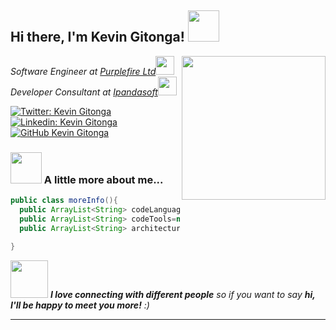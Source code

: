 <h2> Hi there, I'm Kevin Gitonga! <img src="https://media.giphy.com/media/nGMnDqebzDcfm/source.gif" width="50"></h2>
<img align='right' src="https://media.giphy.com/media/hrRJ41JB2zlgZiYcCw/source.gif" width="230">
<p><em>Software Engineer at <a href="https://purplefire.com/">Purplefire Ltd</a><img src="https://media.giphy.com/media/fYSnHlufseco8Fh93Z/giphy.gif" width="30"></br>Developer Consultant at <a href="https://www.ipandasoft.co.ke">Ipandasoft</a><img src="https://media.giphy.com/media/WUlplcMpOCEmTGBtBW/giphy.gif" width="30"> 
</em></p>

[![Twitter: Kevin Gitonga](https://img.shields.io/twitter/follow/Kevgitonga4199?style=social)](https://twitter.com/Kevgitonga4199)
[![Linkedin: Kevin Gitonga](https://img.shields.io/badge/-thaianebraga-blue?style=flat-square&logo=Linkedin&logoColor=white&link=https://www.linkedin.com/in/kevin-gitonga-097860123/)](https://www.linkedin.com/in/kevin-gitonga-097860123/)
[![GitHub Kevin Gitonga](https://img.shields.io/github/followers/thaiane?label=follow&style=social)](https://github.com/KevinGitonga)


### <img src="https://media.giphy.com/media/VgCDAzcKvsR6OM0uWg/giphy.gif" width="50"> A little more about me...  

```java
public class moreInfo(){
  public ArrayList<String> codeLanguages = new ArrayList<>(Arrays.asList("Java", "Kotlin", "HTML", "CSS", "Php"));
  public ArrayList<String> codeTools=new ArrayList<>(Arrays.asList("Android studio","Postman","Visual studio code","GIT","Putty"));
  public ArrayList<String> architectures=new ArrayList<>(Arrays.asList("MVVM","MVC","microservices","design system pattern"));
  
}
```

<img src="https://media.giphy.com/media/LnQjpWaON8nhr21vNW/giphy.gif" width="60"> <em><b>I love connecting with different people</b> so if you want to say <b>hi, I'll be happy to meet you more!</b> :)</em>

---
